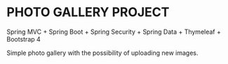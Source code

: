 # PHOTO GALLERY PROJECT 

Spring MVC + Spring Boot + Spring Security + Spring Data + Thymeleaf + Bootstrap 4

Simple photo gallery with the possibility of uploading new images.
